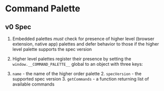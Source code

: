 # Command Palette

## v0 Spec

1. Embedded palettes *must* check for presence of higher level (browser extension, native app) palettes and defer behavior to those if the higher level palette supports the spec version

2. Higher level palettes register their presence by setting the `window.__COMMAND_PALETTE__` global to an object with three keys:

  1. `name` - the name of the higher order palette
	2. `specVersion` - the supported spec version
	3. `getCommands` - a function returning list of available commands